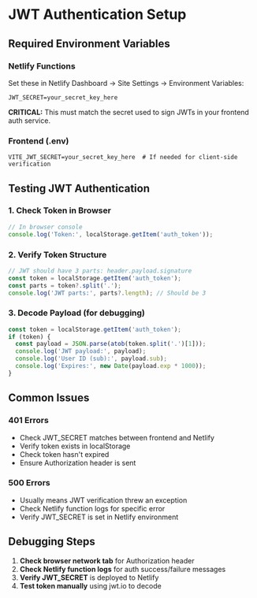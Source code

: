 # JWT Authentication Setup

## Required Environment Variables

### Netlify Functions
Set these in Netlify Dashboard → Site Settings → Environment Variables:

```
JWT_SECRET=your_secret_key_here
```

**CRITICAL:** This must match the secret used to sign JWTs in your frontend auth service.

### Frontend (.env)
```
VITE_JWT_SECRET=your_secret_key_here  # If needed for client-side verification
```

## Testing JWT Authentication

### 1. Check Token in Browser
```javascript
// In browser console
console.log('Token:', localStorage.getItem('auth_token'));
```

### 2. Verify Token Structure
```javascript
// JWT should have 3 parts: header.payload.signature
const token = localStorage.getItem('auth_token');
const parts = token?.split('.');
console.log('JWT parts:', parts?.length); // Should be 3
```

### 3. Decode Payload (for debugging)
```javascript
const token = localStorage.getItem('auth_token');
if (token) {
  const payload = JSON.parse(atob(token.split('.')[1]));
  console.log('JWT payload:', payload);
  console.log('User ID (sub):', payload.sub);
  console.log('Expires:', new Date(payload.exp * 1000));
}
```

## Common Issues

### 401 Errors
- Check JWT_SECRET matches between frontend and Netlify
- Verify token exists in localStorage
- Check token hasn't expired
- Ensure Authorization header is sent

### 500 Errors
- Usually means JWT verification threw an exception
- Check Netlify function logs for specific error
- Verify JWT_SECRET is set in Netlify environment

## Debugging Steps

1. **Check browser network tab** for Authorization header
2. **Check Netlify function logs** for auth success/failure messages
3. **Verify JWT_SECRET** is deployed to Netlify
4. **Test token manually** using jwt.io to decode
